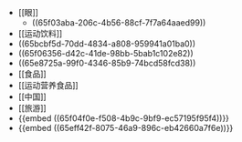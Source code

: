 - [[眼]]
	- ((65f03aba-206c-4b56-88cf-7f7a64aaed99))
- [[运动饮料]]
- ((65bcbf5d-70dd-4834-a808-959941a01ba0))
- ((65f06356-d42c-41de-98bb-5bab1c102e82))
- ((65e8725a-99f0-4346-85b9-74bcd58fcd38))
- [[食品]]
- [[运动营养食品]]
- [[中国]]
- [[旅游]]
- {{embed ((65f04f0e-f508-4b9c-9bf9-ec57195f95f4))}}
- {{embed ((65eff42f-8075-46a9-896c-eb42660a7f6e))}}
